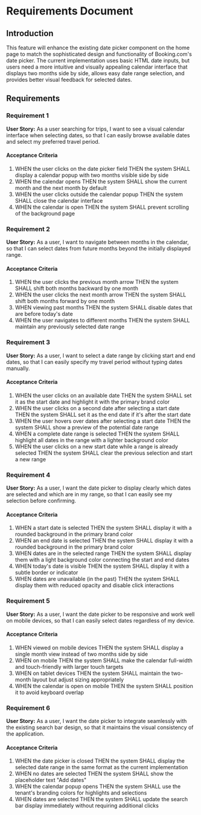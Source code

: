 # Requirements Document

## Introduction

This feature will enhance the existing date picker component on the home page to match the sophisticated design and functionality of Booking.com's date picker. The current implementation uses basic HTML date inputs, but users need a more intuitive and visually appealing calendar interface that displays two months side by side, allows easy date range selection, and provides better visual feedback for selected dates.

## Requirements

### Requirement 1

**User Story:** As a user searching for trips, I want to see a visual calendar interface when selecting dates, so that I can easily browse available dates and select my preferred travel period.

#### Acceptance Criteria

1. WHEN the user clicks on the date picker field THEN the system SHALL display a calendar popup with two months visible side by side
2. WHEN the calendar opens THEN the system SHALL show the current month and the next month by default
3. WHEN the user clicks outside the calendar popup THEN the system SHALL close the calendar interface
4. WHEN the calendar is open THEN the system SHALL prevent scrolling of the background page

### Requirement 2

**User Story:** As a user, I want to navigate between months in the calendar, so that I can select dates from future months beyond the initially displayed range.

#### Acceptance Criteria

1. WHEN the user clicks the previous month arrow THEN the system SHALL shift both months backward by one month
2. WHEN the user clicks the next month arrow THEN the system SHALL shift both months forward by one month
3. WHEN viewing past months THEN the system SHALL disable dates that are before today's date
4. WHEN the user navigates to different months THEN the system SHALL maintain any previously selected date range

### Requirement 3

**User Story:** As a user, I want to select a date range by clicking start and end dates, so that I can easily specify my travel period without typing dates manually.

#### Acceptance Criteria

1. WHEN the user clicks on an available date THEN the system SHALL set it as the start date and highlight it with the primary brand color
2. WHEN the user clicks on a second date after selecting a start date THEN the system SHALL set it as the end date if it's after the start date
3. WHEN the user hovers over dates after selecting a start date THEN the system SHALL show a preview of the potential date range
4. WHEN a complete date range is selected THEN the system SHALL highlight all dates in the range with a lighter background color
5. WHEN the user clicks on a new start date while a range is already selected THEN the system SHALL clear the previous selection and start a new range

### Requirement 4

**User Story:** As a user, I want the date picker to display clearly which dates are selected and which are in my range, so that I can easily see my selection before confirming.

#### Acceptance Criteria

1. WHEN a start date is selected THEN the system SHALL display it with a rounded background in the primary brand color
2. WHEN an end date is selected THEN the system SHALL display it with a rounded background in the primary brand color
3. WHEN dates are in the selected range THEN the system SHALL display them with a light background color connecting the start and end dates
4. WHEN today's date is visible THEN the system SHALL display it with a subtle border or indicator
5. WHEN dates are unavailable (in the past) THEN the system SHALL display them with reduced opacity and disable click interactions

### Requirement 5

**User Story:** As a user, I want the date picker to be responsive and work well on mobile devices, so that I can easily select dates regardless of my device.

#### Acceptance Criteria

1. WHEN viewed on mobile devices THEN the system SHALL display a single month view instead of two months side by side
2. WHEN on mobile THEN the system SHALL make the calendar full-width and touch-friendly with larger touch targets
3. WHEN on tablet devices THEN the system SHALL maintain the two-month layout but adjust sizing appropriately
4. WHEN the calendar is open on mobile THEN the system SHALL position it to avoid keyboard overlap

### Requirement 6

**User Story:** As a user, I want the date picker to integrate seamlessly with the existing search bar design, so that it maintains the visual consistency of the application.

#### Acceptance Criteria

1. WHEN the date picker is closed THEN the system SHALL display the selected date range in the same format as the current implementation
2. WHEN no dates are selected THEN the system SHALL show the placeholder text "Add dates"
3. WHEN the calendar popup opens THEN the system SHALL use the tenant's branding colors for highlights and selections
4. WHEN dates are selected THEN the system SHALL update the search bar display immediately without requiring additional clicks
